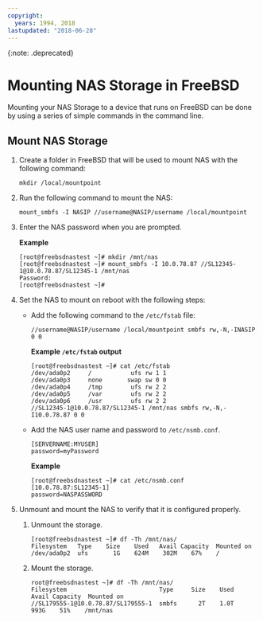 ```yaml
---
copyright:
  years: 1994, 2018
lastupdated: "2018-06-28"
---
```

{:note: .deprecated}
 
# Mounting NAS Storage in FreeBSD

Mounting your NAS Storage to a device that runs on FreeBSD can be done by using a series of simple commands in the command line.

## Mount NAS Storage

1. Create a folder in FreeBSD that will be used to mount NAS with the following command:
   ```
   mkdir /local/mountpoint
   ```

2. Run the following command to mount the NAS:
   ```
   mount_smbfs -I NASIP //username@NASIP/username /local/mountpoint
   ```

3. Enter the NAS password when you are prompted.

   **Example**
   
   ```
   [root@freebsdnastest ~]# mkdir /mnt/nas
   [root@freebsdnastest ~]# mount_smbfs -I 10.0.78.87 //SL12345-1@10.0.78.87/SL12345-1 /mnt/nas
   Password:
   [root@freebsdnastest ~]#
   ```

4. Set the NAS to mount on reboot with the following steps:

   - Add the following command to the `/etc/fstab` file:
     ```
     //username@NASIP/username /local/mountpoint smbfs rw,-N,-INASIP 0 0
     ```
     
     **Example `/etc/fstab` output**
     ```
     [root@freebsdnastest ~]# cat /etc/fstab
     /dev/ada0p2     /           ufs rw 1 1
     /dev/ada0p3     none       swap sw 0 0
     /dev/ada0p4     /tmp        ufs rw 2 2
     /dev/ada0p5     /var        ufs rw 2 2
     /dev/ada0p6     /usr        ufs rw 2 2
     //SL12345-1@10.0.78.87/SL12345-1 /mnt/nas smbfs rw,-N,-I10.0.78.87 0 0
     ```

   - Add the NAS user name and password to `/etc/nsmb.conf`.
     ```
     [SERVERNAME:MYUSER]
     password=myPassword
     ```

     **Example**
     ```
     [root@freebsdnastest ~]# cat /etc/nsmb.conf
     [10.0.78.87:SL12345-1]
     password=NASPASSWORD
     ```

5. Unmount and mount the NAS to verify that it is configured properly.
   1. Unmount the storage.
   
      ```
      [root@freebsdnastest ~]# df -Th /mnt/nas/
      Filesystem   Type    Size    Used   Avail Capacity  Mounted on
      /dev/ada0p2  ufs       1G    624M    302M    67%    /  
      ```
      
   2. Mount the storage.
      
      ```
      root@freebsdnastest ~]# df -Th /mnt/nas/
      Filesystem                          Type     Size    Used   Avail Capacity  Mounted on
      //SL179555-1@10.0.78.87/SL179555-1  smbfs      2T    1.0T    993G    51%    /mnt/nas
      ```
